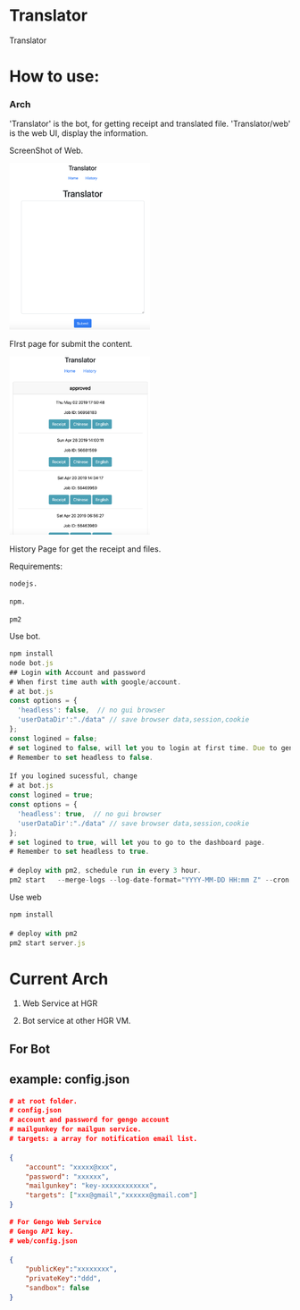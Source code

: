 # Translator
Translator



# How to use: 

### Arch
'Translator' is the bot, for getting receipt and translated file.
'Translator/web' is the web UI, display the information.

ScreenShot of Web.

<img src="01.png" width="50%">

FIrst page for submit the content.

<img src="02.png" width="50%">

History Page for get the receipt and files.

 

Requirements:

```
nodejs.

npm.

pm2
```





Use bot.

```javascript
npm install 
node bot.js
## Login with Account and password
# When first time auth with google/account.
# at bot.js
const options = {
  'headless': false,  // no gui browser
  'userDataDir':"./data" // save browser data,session,cookie
};
const logined = false;
# set logined to false, will let you to login at first time. Due to gengo google auth limit.
# Remember to set headless to false. 

If you logined sucessful, change 
# at bot.js
const logined = true;
const options = {
  'headless': true,  // no gui browser
  'userDataDir':"./data" // save browser data,session,cookie
};
# set logined to true, will let you to go to the dashboard page.
# Remember to set headless to true. 

# deploy with pm2, schedule run in every 3 hour.
pm2 start   --merge-logs --log-date-format="YYYY-MM-DD HH:mm Z" --cron "0 */3 * * *" -n bot bot.js
```

Use web
```javascript
npm install

# deploy with pm2
pm2 start server.js
```



# Current Arch

1. Web Service at HGR

2. Bot service at other HGR VM.



## For Bot

## example: config.json



```json
# at root folder.
# config.json
# account and password for gengo account
# mailgunkey for mailgun service.
# targets: a array for notification email list.

{
    "account": "xxxxx@xxx",
    "password": "xxxxxx",
    "mailgunkey": "key-xxxxxxxxxxxx",
    "targets": ["xxx@gmail","xxxxxx@gmail.com"]
}
```

```json
# For Gengo Web Service
# Gengo API key.
# web/config.json

{
    "publicKey":"xxxxxxxx",
    "privateKey":"ddd",
    "sandbox": false
}
```


